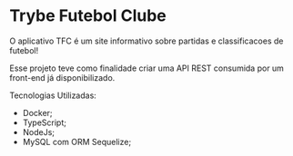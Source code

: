 # Trybe Futebol Clube


O aplicativo TFC é um site informativo sobre partidas e classificacoes de futebol!

Esse projeto teve como finalidade criar uma API REST consumida por um front-end já disponibilizado.

Tecnologias Utilizadas:

 - Docker;
 - TypeScript;
 - NodeJs;
 - MySQL com ORM Sequelize;


